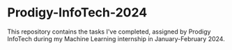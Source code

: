 # Prodigy-InfoTech-2024
This repository contains the tasks I've completed, assigned by Prodigy InfoTech during my Machine Learning internship in January-February 2024.
